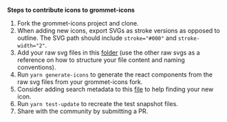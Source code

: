 **Steps to contribute icons to grommet-icons**

1) Fork the grommet-icons project and clone.
2) When adding new icons, export SVGs as stroke versions as opposed to outline. The SVG path should include `stroke="#000"` and `stroke-width="2"`. 
3) Add your raw svg files in this [folder](https://github.com/grommet/grommet-icons/tree/master/public/img) (use the other raw svgs as a reference on how to structure your file content and naming conventions).
4) Run `yarn generate-icons` to generate the react components from the raw svg files from your grommet-icons fork.
5) Consider adding search metadata to this [file](https://github.com/grommet/grommet-icons/blob/master/src/js/metadata.js) to help finding your new icon.
6) Run `yarn test-update` to recreate the test snapshot files.
7) Share with the community by submitting a PR.
